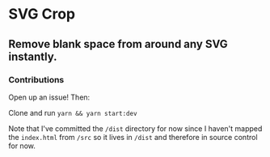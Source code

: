 # SVG Crop

## Remove blank space from around any SVG instantly.

### Contributions

Open up an issue! Then:

Clone and run `yarn && yarn start:dev`

Note that I've committed the `/dist` directory for now since I haven't mapped the `index.html` from `/src` so it lives in `/dist` and therefore in source control for now.

